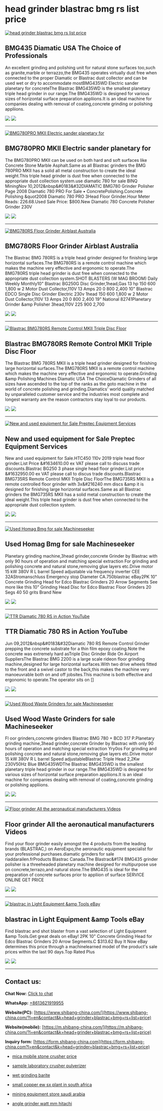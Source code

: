 # head grinder blastrac bmg rs list price

<a href="https://swt.shibang-china.com/?l=en&img&k=head+grinder+blastrac+bmg+rs+list+price" target="_blank">![head grinder blastrac bmg rs list price](http://static.shibang-china.com/all-800x300/107.jpg)</a>

## BMG435 Diamatic USA The Choice of Professionals
An excellent grinding and polishing unit for natural stone surfaces too,such as granite,marble or terrazzo,the BMG435 operates virtually dust free when connected to the proper Diamatic or Blastrac dust collector and can be used wet or dry to accommodate mostBMG435WD Electric sander planetary for concreteThe Blastrac BMG435WD is the smallest planetary triple head grinder in our range.The BMG435WD is designed for various sizes of horizontal surface preparation appliions.It is an ideal machine for companies dealing with removal of coating,concrete grinding or polishing appliions.


<a href="https://whatsapp.shibangsoft.com/WhatsApp.php" target="_blank" title="WhatsApp">![](http://static.shibang-china.com/icon/whatsapp.png)</a> <a href="https://swt.shibang-china.com/?l=en&icon&k=head+grinder+blastrac+bmg+rs+list+price" target="_blank">![](http://static.shibang-china.com/icon/chat-en.png)</a>

---

<a href="https://swt.shibang-china.com/?l=en&img&k=head+grinder+blastrac+bmg+rs+list+price" target="_blank">![BMG780PRO MKII Electric sander planetary for](http://static.shibang-china.com/all-800x300/277.jpg)</a>

## BMG780PRO MKII Electric sander planetary for
The BMG780PRO MKII can be used on both hard and soft surfaces like Concrete Stone Marble Asphalt.Same as all Blastrac grinders the BMG 780PRO MKII has a solid all metal construction to create the ideal weight.This triple head grinder is dust free when connected to the appropriate dust collection system.use diamatic 780 for sale BINQ MiningNov 10,2012&nbsp&#0183&#32DIAMATIC BMG780 Grinder Polisher Page 2008 Diamatic 780 PRO For Sale • ConcretePolishing.Concrete Polishing &quot2008 Diamatic 780 PRO 3Head Floor Grinder.Hour Meter Reads: 226.68.Used Sale Price: $800.New Diamatic 780 Concrete Polisher Grinder 230V


<a href="https://whatsapp.shibangsoft.com/WhatsApp.php" target="_blank" title="WhatsApp">![](http://static.shibang-china.com/icon/whatsapp.png)</a> <a href="https://swt.shibang-china.com/?l=en&icon&k=head+grinder+blastrac+bmg+rs+list+price" target="_blank">![](http://static.shibang-china.com/icon/chat-en.png)</a>

---

<a href="https://swt.shibang-china.com/?l=en&img&k=head+grinder+blastrac+bmg+rs+list+price" target="_blank">![BMG780RS Floor Grinder Airblast Australia](http://static.shibang-china.com/all-800x300/138.jpg)</a>

## BMG780RS Floor Grinder Airblast Australia
The Blastrac BMG 780RS is a triple head grinder designed for finishing large horizontal surfaces.The BMG780RS is a remote control machine which makes the machine very effective and ergonomic to operate.The BMG780RS triple head grinder is dust free when connected to the appropriate dust collection system.SHOT BLASTERS (W MAG BROOM) Daily Weekly Monthly10" Blastrac BG250G Disc Grinder,1head,Gas 13 hp 150 600 1,800 w 2 Motor Dust Collector,110V 13 Amps 20 0 800 2,400 10" Blastrac EDCO Single Disc Grinder Electric 230v 1head 150 600 1,800 w 2 Motor Dust Collector,110V 13 Amps 20 0 800 2,400 19" National 82741Planetary Grinder &amp Polisher 3head,110V 225 900 2,700


<a href="https://whatsapp.shibangsoft.com/WhatsApp.php" target="_blank" title="WhatsApp">![](http://static.shibang-china.com/icon/whatsapp.png)</a> <a href="https://swt.shibang-china.com/?l=en&icon&k=head+grinder+blastrac+bmg+rs+list+price" target="_blank">![](http://static.shibang-china.com/icon/chat-en.png)</a>

---

<a href="https://swt.shibang-china.com/?l=en&img&k=head+grinder+blastrac+bmg+rs+list+price" target="_blank">![Blastrac BMG780RS Remote Control MKII Triple Disc Floor](http://static.shibang-china.com/all-800x300/655.jpg)</a>

## Blastrac BMG780RS Remote Control MKII Triple Disc Floor
The Blastrac BMG 780RS MKII is a triple head grinder designed for finishing large horizontal surfaces.The BMG780RS MKII is a remote control machine which makes the machine very effective and ergonomic to operate.Grinding &amp Polishing Machines Diamatic USA The ChoiceDiamatic Grinders of all sizes have ascended to the top of the ranks as the goto machine in the world of concrete polishing and grinding.Diamatics' world quality matched by unparalleled customer service and the industries most complete and longest warranty are the reason contractors stay loyal to our products.


<a href="https://whatsapp.shibangsoft.com/WhatsApp.php" target="_blank" title="WhatsApp">![](http://static.shibang-china.com/icon/whatsapp.png)</a> <a href="https://swt.shibang-china.com/?l=en&icon&k=head+grinder+blastrac+bmg+rs+list+price" target="_blank">![](http://static.shibang-china.com/icon/chat-en.png)</a>

---

<a href="https://swt.shibang-china.com/?l=en&img&k=head+grinder+blastrac+bmg+rs+list+price" target="_blank">![New and used equipment for Sale Preptec Equipment Services](http://static.shibang-china.com/all-800x300/1262.jpg)</a>

## New and used equipment for Sale Preptec Equipment Services
New and used equipment for Sale.HTC450 110v 2019 triple head floor grinder.List Price &#1634610.00 ex VAT please call to discuss trade discounts.Blastrac BG250 3 phase single head floor grinder.List price &#1632950.00 ex VAT please call to discus trade discounts.Blastrac BMG735RS Remote Control MKII Triple Disc FloorThe BMG735RS MKII is a remote controlled floor grinder with 3x&#216240 mm discs &amp it is designed for finishing large horizontal surfaces.Same as all Blastrac grinders the BMG735RS MKII has a solid metal construction to create the ideal weight.This triple head grinder is dust free when connected to the appropriate dust collection system.


<a href="https://whatsapp.shibangsoft.com/WhatsApp.php" target="_blank" title="WhatsApp">![](http://static.shibang-china.com/icon/whatsapp.png)</a> <a href="https://swt.shibang-china.com/?l=en&icon&k=head+grinder+blastrac+bmg+rs+list+price" target="_blank">![](http://static.shibang-china.com/icon/chat-en.png)</a>

---

<a href="https://swt.shibang-china.com/?l=en&img&k=head+grinder+blastrac+bmg+rs+list+price" target="_blank">![Used Homag Bmg for sale Machineseeker](http://static.shibang-china.com/all-800x300/16.jpg)</a>

## Used Homag Bmg for sale Machineseeker
Planetary grinding machine,3head grinder,concrete Grinder by Blastrac with only 90 hours of operation and matching special extraction For grinding and polishing concrete and natural stone,removing glue layers etc.Drive motor 15 kW 380V R L barrel Speed adjustable via frequency inverter CEE 32AStromanschluss Emergency stop Diameter CA.750blastrac eBay2PK 10" Concrete Grinding Head for Edco Blastrac Grinders 20 Arrow Segments See more like this 10" Grinding Head Disc for Edco Blastrac Floor Grinders 20 Segs 40 50 grits Brand New


<a href="https://whatsapp.shibangsoft.com/WhatsApp.php" target="_blank" title="WhatsApp">![](http://static.shibang-china.com/icon/whatsapp.png)</a> <a href="https://swt.shibang-china.com/?l=en&icon&k=head+grinder+blastrac+bmg+rs+list+price" target="_blank">![](http://static.shibang-china.com/icon/chat-en.png)</a>

---

<a href="https://swt.shibang-china.com/?l=en&img&k=head+grinder+blastrac+bmg+rs+list+price" target="_blank">![TTR Diamatic 780 RS in Action YouTube](http://static.shibang-china.com/all-800x300/272.jpg)</a>

## TTR Diamatic 780 RS in Action YouTube
Jun 09,2012&nbsp&#0183&#32Diamatic 780 RS Remote Control Grinder prepping the concrete substrate for a thin film epoxy coating.Note the concrete was extremely hard asTriple Disc Grinder Ride On Airport SuppliersThe Blastrac BMG 2200 is a large scale rideon floor grinding machine,designed for large horizontal surfaces.With two drive wheels fitted to the front and a swivel castor to the back,this makes the machine very manoeuvrable both on and off jobsites.This machine is both effective and ergonomic to operate.The operator sits on []


<a href="https://whatsapp.shibangsoft.com/WhatsApp.php" target="_blank" title="WhatsApp">![](http://static.shibang-china.com/icon/whatsapp.png)</a> <a href="https://swt.shibang-china.com/?l=en&icon&k=head+grinder+blastrac+bmg+rs+list+price" target="_blank">![](http://static.shibang-china.com/icon/chat-en.png)</a>

---

<a href="https://swt.shibang-china.com/?l=en&img&k=head+grinder+blastrac+bmg+rs+list+price" target="_blank">![Used Wood Waste Grinders for sale Machineseeker](http://static.shibang-china.com/all-800x300/850.jpg)</a>

## Used Wood Waste Grinders for sale Machineseeker
Fl oor grinders,concrete grinders Blastrac BMG 780 + BCD 317 P.Planetary grinding machine,3head grinder,concrete Grinder by Blastrac with only 90 hours of operation and matching special extraction Yry0os For grinding and polishing concrete and natural stone,removing glue layers etc.Drive motor 15 kW 380V R L barrel Speed adjustableBlastrac Triple Head 2,2Kw 230V50Hz Blue BMG435WDThe Blastrac BMG435WD is the smallest planetary triple head grinder in our range.The BMG435WD is designed for various sizes of horizontal surface preparation appliions.It is an ideal machine for companies dealing with removal of coating,concrete grinding or polishing appliions.


<a href="https://whatsapp.shibangsoft.com/WhatsApp.php" target="_blank" title="WhatsApp">![](http://static.shibang-china.com/icon/whatsapp.png)</a> <a href="https://swt.shibang-china.com/?l=en&icon&k=head+grinder+blastrac+bmg+rs+list+price" target="_blank">![](http://static.shibang-china.com/icon/chat-en.png)</a>

---

<a href="https://swt.shibang-china.com/?l=en&img&k=head+grinder+blastrac+bmg+rs+list+price" target="_blank">![Floor grinder All the aeronautical manufacturers Videos](http://static.shibang-china.com/all-800x300/839.jpg)</a>

## Floor grinder All the aeronautical manufacturers Videos
Find your floor grinder easily amongst the 4 products from the leading brands (BLASTRAC,) on AeroExpo,the aeronautic equipment specialist for your professional purchases.diamatic grinders for sale riaddarailen.frProducts Blastrac Canada.The Blastrac&#174 BMG435 grinder polisher is a threeheaded planetary machine designed for multipurpose use on concrete,terrazo,and natural stone.The BMG435 is ideal for the preparation of concrete surfaces prior to appliion of surface SERVICE ONLINE GET PRICE


<a href="https://whatsapp.shibangsoft.com/WhatsApp.php" target="_blank" title="WhatsApp">![](http://static.shibang-china.com/icon/whatsapp.png)</a> <a href="https://swt.shibang-china.com/?l=en&icon&k=head+grinder+blastrac+bmg+rs+list+price" target="_blank">![](http://static.shibang-china.com/icon/chat-en.png)</a>

---

<a href="https://swt.shibang-china.com/?l=en&img&k=head+grinder+blastrac+bmg+rs+list+price" target="_blank">![blastrac in Light Equipment &amp Tools eBay](http://static.shibang-china.com/all-800x300/1041.jpg)</a>

## blastrac in Light Equipment &amp Tools eBay
Find blastrac and shot blaster from a vast selection of Light Equipment &amp Tools.Get great deals on eBay! 2PK 10" Concrete Grinding Head for Edco Blastrac Grinders 20 Arrow Segments.C $313.62 Buy It Now eBay determines this price through a machinelearned model of the product's sale prices within the last 90 days.Top Rated Plus

<a href="https://whatsapp.shibangsoft.com/WhatsApp.php" target="_blank" title="WhatsApp">![](http://static.shibang-china.com/icon/whatsapp.png)</a> <a href="https://swt.shibang-china.com/?l=en&icon&k=head+grinder+blastrac+bmg+rs+list+price" target="_blank">![](http://static.shibang-china.com/icon/chat-en.png)</a>

---
## Contact us:

**Chat Now:** [Click to chat](https://swt.shibang-china.com?l=en&contact&k=head+grinder+blastrac+bmg+rs+list+price)

**WhatsApp:**  [+8613621919955](https://whatsapp.shibangsoft.com/WhatsApp.php)

**Website(PC):** [https://www.shibang-china.com/](https://www.shibang-china.com/?l=en&contact&k=head+grinder+blastrac+bmg+rs+list+price)

**Website(mobile):** [https://m.shibang-china.com/](https://m.shibang-china.com/?l=en&contact&k=head+grinder+blastrac+bmg+rs+list+price)

**Inquiry form:** [https://form.shibang-china.com](https://form.shibang-china.com?l=en&contact&k=head+grinder+blastrac+bmg+rs+list+price)

* [mica mobile stone crusher price](../111/mica%20mobile%20stone%20crusher%20price.md)

* [sample laboratory crusher pulverizer](../124/sample%20laboratory%20crusher%20pulverizer.md)

* [wet grinding barite](../120/wet%20grinding%20barite.md)

* [small copper ew sx plant in south africa](../117/small%20copper%20ew%20sx%20plant%20in%20south%20africa.md)

* [mining equipment store saudi arabia](../116/mining%20equipment%20store%20saudi%20arabia.md)

* [angle grinder watt mm hitachi](../112/angle%20grinder%20watt%20mm%20hitachi.md)